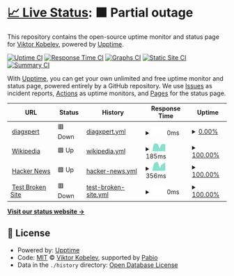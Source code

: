 # [📈 Live Status](https://Tox1cP1g.github.io/upptime): <!--live status--> **🟧 Partial outage**

This repository contains the open-source uptime monitor and status page for [Viktor Kobelev](veomails.com), powered by [Upptime](https://github.com/upptime/upptime).

[![Uptime CI](https://github.com/Tox1cP1g/upptime/workflows/Uptime%20CI/badge.svg)](https://github.com/Tox1cP1g/upptime/actions?query=workflow%3A%22Uptime+CI%22)
[![Response Time CI](https://github.com/Tox1cP1g/upptime/workflows/Response%20Time%20CI/badge.svg)](https://github.com/Tox1cP1g/upptime/actions?query=workflow%3A%22Response+Time+CI%22)
[![Graphs CI](https://github.com/Tox1cP1g/upptime/workflows/Graphs%20CI/badge.svg)](https://github.com/Tox1cP1g/upptime/actions?query=workflow%3A%22Graphs+CI%22)
[![Static Site CI](https://github.com/Tox1cP1g/upptime/workflows/Static%20Site%20CI/badge.svg)](https://github.com/Tox1cP1g/upptime/actions?query=workflow%3A%22Static+Site+CI%22)
[![Summary CI](https://github.com/Tox1cP1g/upptime/workflows/Summary%20CI/badge.svg)](https://github.com/Tox1cP1g/upptime/actions?query=workflow%3A%22Summary+CI%22)

With [Upptime](https://upptime.js.org), you can get your own unlimited and free uptime monitor and status page, powered entirely by a GitHub repository. We use [Issues](https://github.com/Tox1cP1g/upptime/issues) as incident reports, [Actions](https://github.com/Tox1cP1g/upptime/actions) as uptime monitors, and [Pages](https://Tox1cP1g.github.io/upptime) for the status page.

<!--start: status pages-->
<!-- This summary is generated by Upptime (https://github.com/upptime/upptime) -->
<!-- Do not edit this manually, your changes will be overwritten -->
<!-- prettier-ignore -->
| URL | Status | History | Response Time | Uptime |
| --- | ------ | ------- | ------------- | ------ |
| <img alt="" src="https://icons.duckduckgo.com/ip3/diagxpert.ru.ico" height="13"> [diagxpert](https://diagxpert.ru) | 🟥 Down | [diagxpert.yml](https://github.com/Tox1cP1g/upptime/commits/HEAD/history/diagxpert.yml) | <details><summary><img alt="Response time graph" src="./graphs/diagxpert/response-time-week.png" height="20"> 0ms</summary><br><a href="https://Tox1cP1g.github.io/upptime/history/diagxpert"><img alt="Response time 1086" src="https://img.shields.io/endpoint?url=https%3A%2F%2Fraw.githubusercontent.com%2FTox1cP1g%2Fupptime%2FHEAD%2Fapi%2Fdiagxpert%2Fresponse-time.json"></a><br><a href="https://Tox1cP1g.github.io/upptime/history/diagxpert"><img alt="24-hour response time 0" src="https://img.shields.io/endpoint?url=https%3A%2F%2Fraw.githubusercontent.com%2FTox1cP1g%2Fupptime%2FHEAD%2Fapi%2Fdiagxpert%2Fresponse-time-day.json"></a><br><a href="https://Tox1cP1g.github.io/upptime/history/diagxpert"><img alt="7-day response time 0" src="https://img.shields.io/endpoint?url=https%3A%2F%2Fraw.githubusercontent.com%2FTox1cP1g%2Fupptime%2FHEAD%2Fapi%2Fdiagxpert%2Fresponse-time-week.json"></a><br><a href="https://Tox1cP1g.github.io/upptime/history/diagxpert"><img alt="30-day response time 0" src="https://img.shields.io/endpoint?url=https%3A%2F%2Fraw.githubusercontent.com%2FTox1cP1g%2Fupptime%2FHEAD%2Fapi%2Fdiagxpert%2Fresponse-time-month.json"></a><br><a href="https://Tox1cP1g.github.io/upptime/history/diagxpert"><img alt="1-year response time 1086" src="https://img.shields.io/endpoint?url=https%3A%2F%2Fraw.githubusercontent.com%2FTox1cP1g%2Fupptime%2FHEAD%2Fapi%2Fdiagxpert%2Fresponse-time-year.json"></a></details> | <details><summary><a href="https://Tox1cP1g.github.io/upptime/history/diagxpert">0.00%</a></summary><a href="https://Tox1cP1g.github.io/upptime/history/diagxpert"><img alt="All-time uptime 44.65%" src="https://img.shields.io/endpoint?url=https%3A%2F%2Fraw.githubusercontent.com%2FTox1cP1g%2Fupptime%2FHEAD%2Fapi%2Fdiagxpert%2Fuptime.json"></a><br><a href="https://Tox1cP1g.github.io/upptime/history/diagxpert"><img alt="24-hour uptime 0.00%" src="https://img.shields.io/endpoint?url=https%3A%2F%2Fraw.githubusercontent.com%2FTox1cP1g%2Fupptime%2FHEAD%2Fapi%2Fdiagxpert%2Fuptime-day.json"></a><br><a href="https://Tox1cP1g.github.io/upptime/history/diagxpert"><img alt="7-day uptime 0.00%" src="https://img.shields.io/endpoint?url=https%3A%2F%2Fraw.githubusercontent.com%2FTox1cP1g%2Fupptime%2FHEAD%2Fapi%2Fdiagxpert%2Fuptime-week.json"></a><br><a href="https://Tox1cP1g.github.io/upptime/history/diagxpert"><img alt="30-day uptime 1.38%" src="https://img.shields.io/endpoint?url=https%3A%2F%2Fraw.githubusercontent.com%2FTox1cP1g%2Fupptime%2FHEAD%2Fapi%2Fdiagxpert%2Fuptime-month.json"></a><br><a href="https://Tox1cP1g.github.io/upptime/history/diagxpert"><img alt="1-year uptime 44.65%" src="https://img.shields.io/endpoint?url=https%3A%2F%2Fraw.githubusercontent.com%2FTox1cP1g%2Fupptime%2FHEAD%2Fapi%2Fdiagxpert%2Fuptime-year.json"></a></details>
| <img alt="" src="https://icons.duckduckgo.com/ip3/en.wikipedia.org.ico" height="13"> [Wikipedia](https://en.wikipedia.org) | 🟩 Up | [wikipedia.yml](https://github.com/Tox1cP1g/upptime/commits/HEAD/history/wikipedia.yml) | <details><summary><img alt="Response time graph" src="./graphs/wikipedia/response-time-week.png" height="20"> 185ms</summary><br><a href="https://Tox1cP1g.github.io/upptime/history/wikipedia"><img alt="Response time 238" src="https://img.shields.io/endpoint?url=https%3A%2F%2Fraw.githubusercontent.com%2FTox1cP1g%2Fupptime%2FHEAD%2Fapi%2Fwikipedia%2Fresponse-time.json"></a><br><a href="https://Tox1cP1g.github.io/upptime/history/wikipedia"><img alt="24-hour response time 192" src="https://img.shields.io/endpoint?url=https%3A%2F%2Fraw.githubusercontent.com%2FTox1cP1g%2Fupptime%2FHEAD%2Fapi%2Fwikipedia%2Fresponse-time-day.json"></a><br><a href="https://Tox1cP1g.github.io/upptime/history/wikipedia"><img alt="7-day response time 185" src="https://img.shields.io/endpoint?url=https%3A%2F%2Fraw.githubusercontent.com%2FTox1cP1g%2Fupptime%2FHEAD%2Fapi%2Fwikipedia%2Fresponse-time-week.json"></a><br><a href="https://Tox1cP1g.github.io/upptime/history/wikipedia"><img alt="30-day response time 252" src="https://img.shields.io/endpoint?url=https%3A%2F%2Fraw.githubusercontent.com%2FTox1cP1g%2Fupptime%2FHEAD%2Fapi%2Fwikipedia%2Fresponse-time-month.json"></a><br><a href="https://Tox1cP1g.github.io/upptime/history/wikipedia"><img alt="1-year response time 238" src="https://img.shields.io/endpoint?url=https%3A%2F%2Fraw.githubusercontent.com%2FTox1cP1g%2Fupptime%2FHEAD%2Fapi%2Fwikipedia%2Fresponse-time-year.json"></a></details> | <details><summary><a href="https://Tox1cP1g.github.io/upptime/history/wikipedia">100.00%</a></summary><a href="https://Tox1cP1g.github.io/upptime/history/wikipedia"><img alt="All-time uptime 100.00%" src="https://img.shields.io/endpoint?url=https%3A%2F%2Fraw.githubusercontent.com%2FTox1cP1g%2Fupptime%2FHEAD%2Fapi%2Fwikipedia%2Fuptime.json"></a><br><a href="https://Tox1cP1g.github.io/upptime/history/wikipedia"><img alt="24-hour uptime 100.00%" src="https://img.shields.io/endpoint?url=https%3A%2F%2Fraw.githubusercontent.com%2FTox1cP1g%2Fupptime%2FHEAD%2Fapi%2Fwikipedia%2Fuptime-day.json"></a><br><a href="https://Tox1cP1g.github.io/upptime/history/wikipedia"><img alt="7-day uptime 100.00%" src="https://img.shields.io/endpoint?url=https%3A%2F%2Fraw.githubusercontent.com%2FTox1cP1g%2Fupptime%2FHEAD%2Fapi%2Fwikipedia%2Fuptime-week.json"></a><br><a href="https://Tox1cP1g.github.io/upptime/history/wikipedia"><img alt="30-day uptime 100.00%" src="https://img.shields.io/endpoint?url=https%3A%2F%2Fraw.githubusercontent.com%2FTox1cP1g%2Fupptime%2FHEAD%2Fapi%2Fwikipedia%2Fuptime-month.json"></a><br><a href="https://Tox1cP1g.github.io/upptime/history/wikipedia"><img alt="1-year uptime 100.00%" src="https://img.shields.io/endpoint?url=https%3A%2F%2Fraw.githubusercontent.com%2FTox1cP1g%2Fupptime%2FHEAD%2Fapi%2Fwikipedia%2Fuptime-year.json"></a></details>
| <img alt="" src="https://icons.duckduckgo.com/ip3/news.ycombinator.com.ico" height="13"> [Hacker News](https://news.ycombinator.com) | 🟩 Up | [hacker-news.yml](https://github.com/Tox1cP1g/upptime/commits/HEAD/history/hacker-news.yml) | <details><summary><img alt="Response time graph" src="./graphs/hacker-news/response-time-week.png" height="20"> 356ms</summary><br><a href="https://Tox1cP1g.github.io/upptime/history/hacker-news"><img alt="Response time 291" src="https://img.shields.io/endpoint?url=https%3A%2F%2Fraw.githubusercontent.com%2FTox1cP1g%2Fupptime%2FHEAD%2Fapi%2Fhacker-news%2Fresponse-time.json"></a><br><a href="https://Tox1cP1g.github.io/upptime/history/hacker-news"><img alt="24-hour response time 426" src="https://img.shields.io/endpoint?url=https%3A%2F%2Fraw.githubusercontent.com%2FTox1cP1g%2Fupptime%2FHEAD%2Fapi%2Fhacker-news%2Fresponse-time-day.json"></a><br><a href="https://Tox1cP1g.github.io/upptime/history/hacker-news"><img alt="7-day response time 356" src="https://img.shields.io/endpoint?url=https%3A%2F%2Fraw.githubusercontent.com%2FTox1cP1g%2Fupptime%2FHEAD%2Fapi%2Fhacker-news%2Fresponse-time-week.json"></a><br><a href="https://Tox1cP1g.github.io/upptime/history/hacker-news"><img alt="30-day response time 293" src="https://img.shields.io/endpoint?url=https%3A%2F%2Fraw.githubusercontent.com%2FTox1cP1g%2Fupptime%2FHEAD%2Fapi%2Fhacker-news%2Fresponse-time-month.json"></a><br><a href="https://Tox1cP1g.github.io/upptime/history/hacker-news"><img alt="1-year response time 291" src="https://img.shields.io/endpoint?url=https%3A%2F%2Fraw.githubusercontent.com%2FTox1cP1g%2Fupptime%2FHEAD%2Fapi%2Fhacker-news%2Fresponse-time-year.json"></a></details> | <details><summary><a href="https://Tox1cP1g.github.io/upptime/history/hacker-news">100.00%</a></summary><a href="https://Tox1cP1g.github.io/upptime/history/hacker-news"><img alt="All-time uptime 100.00%" src="https://img.shields.io/endpoint?url=https%3A%2F%2Fraw.githubusercontent.com%2FTox1cP1g%2Fupptime%2FHEAD%2Fapi%2Fhacker-news%2Fuptime.json"></a><br><a href="https://Tox1cP1g.github.io/upptime/history/hacker-news"><img alt="24-hour uptime 100.00%" src="https://img.shields.io/endpoint?url=https%3A%2F%2Fraw.githubusercontent.com%2FTox1cP1g%2Fupptime%2FHEAD%2Fapi%2Fhacker-news%2Fuptime-day.json"></a><br><a href="https://Tox1cP1g.github.io/upptime/history/hacker-news"><img alt="7-day uptime 100.00%" src="https://img.shields.io/endpoint?url=https%3A%2F%2Fraw.githubusercontent.com%2FTox1cP1g%2Fupptime%2FHEAD%2Fapi%2Fhacker-news%2Fuptime-week.json"></a><br><a href="https://Tox1cP1g.github.io/upptime/history/hacker-news"><img alt="30-day uptime 100.00%" src="https://img.shields.io/endpoint?url=https%3A%2F%2Fraw.githubusercontent.com%2FTox1cP1g%2Fupptime%2FHEAD%2Fapi%2Fhacker-news%2Fuptime-month.json"></a><br><a href="https://Tox1cP1g.github.io/upptime/history/hacker-news"><img alt="1-year uptime 100.00%" src="https://img.shields.io/endpoint?url=https%3A%2F%2Fraw.githubusercontent.com%2FTox1cP1g%2Fupptime%2FHEAD%2Fapi%2Fhacker-news%2Fuptime-year.json"></a></details>
| <img alt="" src="https://icons.duckduckgo.com/ip3/thissitedoesnotexist.koj.co.ico" height="13"> [Test Broken Site](https://thissitedoesnotexist.koj.co) | 🟥 Down | [test-broken-site.yml](https://github.com/Tox1cP1g/upptime/commits/HEAD/history/test-broken-site.yml) | <details><summary><img alt="Response time graph" src="./graphs/test-broken-site/response-time-week.png" height="20"> 0ms</summary><br><a href="https://Tox1cP1g.github.io/upptime/history/test-broken-site"><img alt="Response time 0" src="https://img.shields.io/endpoint?url=https%3A%2F%2Fraw.githubusercontent.com%2FTox1cP1g%2Fupptime%2FHEAD%2Fapi%2Ftest-broken-site%2Fresponse-time.json"></a><br><a href="https://Tox1cP1g.github.io/upptime/history/test-broken-site"><img alt="24-hour response time 0" src="https://img.shields.io/endpoint?url=https%3A%2F%2Fraw.githubusercontent.com%2FTox1cP1g%2Fupptime%2FHEAD%2Fapi%2Ftest-broken-site%2Fresponse-time-day.json"></a><br><a href="https://Tox1cP1g.github.io/upptime/history/test-broken-site"><img alt="7-day response time 0" src="https://img.shields.io/endpoint?url=https%3A%2F%2Fraw.githubusercontent.com%2FTox1cP1g%2Fupptime%2FHEAD%2Fapi%2Ftest-broken-site%2Fresponse-time-week.json"></a><br><a href="https://Tox1cP1g.github.io/upptime/history/test-broken-site"><img alt="30-day response time 0" src="https://img.shields.io/endpoint?url=https%3A%2F%2Fraw.githubusercontent.com%2FTox1cP1g%2Fupptime%2FHEAD%2Fapi%2Ftest-broken-site%2Fresponse-time-month.json"></a><br><a href="https://Tox1cP1g.github.io/upptime/history/test-broken-site"><img alt="1-year response time 0" src="https://img.shields.io/endpoint?url=https%3A%2F%2Fraw.githubusercontent.com%2FTox1cP1g%2Fupptime%2FHEAD%2Fapi%2Ftest-broken-site%2Fresponse-time-year.json"></a></details> | <details><summary><a href="https://Tox1cP1g.github.io/upptime/history/test-broken-site">100.00%</a></summary><a href="https://Tox1cP1g.github.io/upptime/history/test-broken-site"><img alt="All-time uptime 100.00%" src="https://img.shields.io/endpoint?url=https%3A%2F%2Fraw.githubusercontent.com%2FTox1cP1g%2Fupptime%2FHEAD%2Fapi%2Ftest-broken-site%2Fuptime.json"></a><br><a href="https://Tox1cP1g.github.io/upptime/history/test-broken-site"><img alt="24-hour uptime 100.00%" src="https://img.shields.io/endpoint?url=https%3A%2F%2Fraw.githubusercontent.com%2FTox1cP1g%2Fupptime%2FHEAD%2Fapi%2Ftest-broken-site%2Fuptime-day.json"></a><br><a href="https://Tox1cP1g.github.io/upptime/history/test-broken-site"><img alt="7-day uptime 100.00%" src="https://img.shields.io/endpoint?url=https%3A%2F%2Fraw.githubusercontent.com%2FTox1cP1g%2Fupptime%2FHEAD%2Fapi%2Ftest-broken-site%2Fuptime-week.json"></a><br><a href="https://Tox1cP1g.github.io/upptime/history/test-broken-site"><img alt="30-day uptime 100.00%" src="https://img.shields.io/endpoint?url=https%3A%2F%2Fraw.githubusercontent.com%2FTox1cP1g%2Fupptime%2FHEAD%2Fapi%2Ftest-broken-site%2Fuptime-month.json"></a><br><a href="https://Tox1cP1g.github.io/upptime/history/test-broken-site"><img alt="1-year uptime 100.00%" src="https://img.shields.io/endpoint?url=https%3A%2F%2Fraw.githubusercontent.com%2FTox1cP1g%2Fupptime%2FHEAD%2Fapi%2Ftest-broken-site%2Fuptime-year.json"></a></details>

<!--end: status pages-->

[**Visit our status website →**](https://Tox1cP1g.github.io/upptime)

## 📄 License

- Powered by: [Upptime](https://github.com/upptime/upptime)
- Code: [MIT](./LICENSE) © [Viktor Kobelev](https://diagxpert.ru), supported by [Pabio](https://pabio.com)
- Data in the `./history` directory: [Open Database License](https://opendatacommons.org/licenses/odbl/1-0/)
